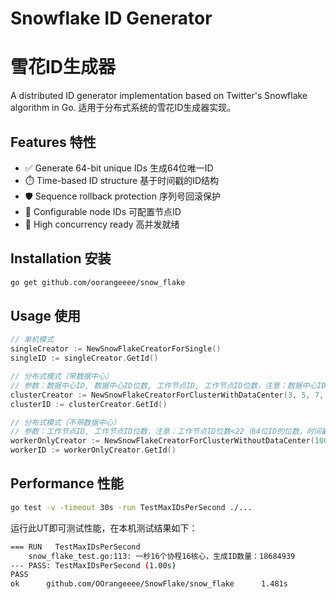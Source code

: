 # Snowflake ID Generator 
# 雪花ID生成器

A distributed ID generator implementation based on Twitter's Snowflake algorithm in Go. 适用于分布式系统的雪花ID生成器实现。

## Features 特性
- ✅ Generate 64-bit unique IDs 生成64位唯一ID
- ⏱️ Time-based ID structure 基于时间戳的ID结构
- 🛡️ Sequence rollback protection 序列号回滚保护
- 🧩 Configurable node IDs 可配置节点ID
- 🚀 High concurrency ready 高并发就绪

## Installation 安装

```bash
go get github.com/oorangeeee/snow_flake
```

## Usage 使用

```go
// 单机模式
singleCreator := NewSnowFlakeCreatorForSingle()
singleID := singleCreator.GetId()

// 分布式模式（带数据中心）
// 参数：数据中心ID, 数据中心ID位数, 工作节点ID, 工作节点ID位数，注意：数据中心ID位数+工作节点ID位数<22（64位ID的位数，时间戳占41位，保留1位，序列号至少占1位）
clusterCreator := NewSnowFlakeCreatorForClusterWithDataCenter(3, 5, 7, 5)
clusterID := clusterCreator.GetId()

// 分布式模式（不带数据中心）
// 参数：工作节点ID, 工作节点ID位数，注意：工作节点ID位数<22（64位ID的位数，时间戳占41位，保留1位，序列号至少占1位）
workerOnlyCreator := NewSnowFlakeCreatorForClusterWithoutDataCenter(100, 10)
workerID := workerOnlyCreator.GetId()

```

## Performance 性能

```bash
go test -v -timeout 30s -run TestMaxIDsPerSecond ./...
```

运行此UT即可测试性能，在本机测试结果如下：

```bash
=== RUN   TestMaxIDsPerSecond
    snow_flake_test.go:113: 一秒16个协程16核心，生成ID数量：18684939
--- PASS: TestMaxIDsPerSecond (1.00s)
PASS
ok      github.com/OOrangeeee/SnowFlake/snow_flake      1.481s
```
